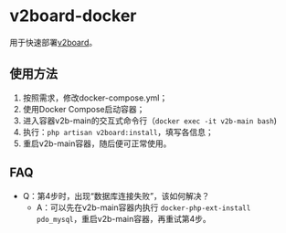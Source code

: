 # v2board-docker
用于快速部署[v2board](https://github.com/v2board/v2board)。

## 使用方法

1. 按照需求，修改docker-compose.yml；
2. 使用Docker Compose启动容器；
3. 进入容器v2b-main的交互式命令行（`docker exec -it v2b-main bash`)
4. 执行：`php artisan v2board:install`，填写各信息；
5. 重启v2b-main容器，随后便可正常使用。

## FAQ

- Q：第4步时，出现“数据库连接失败”，该如何解决？
	- A：可以先在v2b-main容器内执行 `docker-php-ext-install pdo_mysql`，重启v2b-main容器，再重试第4步。
